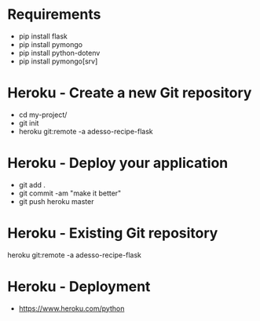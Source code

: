 
# Requirements
- pip install flask
- pip install pymongo
- pip install python-dotenv
- pip install pymongo[srv]


# Heroku - Create a new Git repository
- cd my-project/
- git init
- heroku git:remote -a adesso-recipe-flask

# Heroku - Deploy your application
- git add .
- git commit -am "make it better"
- git push heroku master

# Heroku - Existing Git repository
heroku git:remote -a adesso-recipe-flask

# Heroku - Deployment
- https://www.heroku.com/python